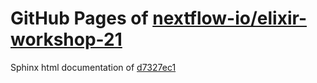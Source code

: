 GitHub Pages of [nextflow-io/elixir-workshop-21](https://github.com/nextflow-io/elixir-workshop-21.git)
===
Sphinx html documentation of [d7327ec1](https://github.com/nextflow-io/elixir-workshop-21/tree/d7327ec1fb935b7ea12edea19313d031c06ce3d7)
